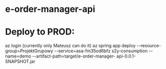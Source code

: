 # e-order-manager-api

# Deploy to PROD:
az login (currently only Mateusz can do it)
az spring app deploy --resource-group=ProjektGrupowy --service=asa-fm35od6bfz
s2y-consumption --name=demo --artifact-path=target/e-order-manager-
api-0.0.1-SNAPSHOT.jar

